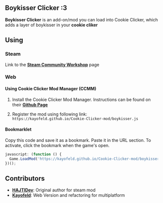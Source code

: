 ## Boykisser Clicker :3

**Boykisser Clicker** is an add-on/mod you can load into Cookie Clicker, which adds a layer of boykisser in your **cookie cliker**

## Using

### Steam

Link to the **[Steam Community Workshop](https://steamcommunity.com/sharedfiles/filedetails/?id=3194808687)** page

### Web
#### Using Cookie Clicker Mod Manager (CCMM)

1. Install the Cookie Clicker Mod Manager. Instructions can be found on their **[Github Page](https://github.com/klattmose/CookieClickerModManager)**

2. Register the mod using following link: ```https://kayofeld.github.io/Cookie-Clicker-mod/boykisser.js```

#### Bookmarklet
Copy this code and save it as a bookmark. Paste it in the URL section. To activate, click the bookmark when the game's open.

```javascript
javascript: (function () {
  Game.LoadMod('https://kayofeld.github.io/Cookie-Clicker-mod/boykisser.js');
})();
```

## Contributors

- **[HAJTIDev](https://github.com/HAJTIDev)**: Original author for steam mod
- **[Kayofeld](https://github.com/Kayofeld)**: Web Version and refactoring for multiplatform